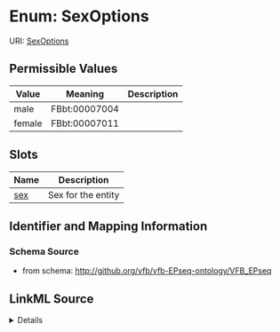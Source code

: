 # Enum: SexOptions



URI: [SexOptions](SexOptions.md)

## Permissible Values

| Value | Meaning | Description |
| --- | --- | --- |
| male | FBbt:00007004 |  |
| female | FBbt:00007011 |  |




## Slots

| Name | Description |
| ---  | --- |
| [sex](sex.md) | Sex for the entity |






## Identifier and Mapping Information







### Schema Source


* from schema: http://github.org/vfb/vfb-EPseq-ontology/VFB_EPseq




## LinkML Source

<details>
```yaml
name: sex_options
from_schema: http://github.org/vfb/vfb-EPseq-ontology/VFB_EPseq
rank: 1000
permissible_values:
  male:
    text: male
    meaning: FBbt:00007004
  female:
    text: female
    meaning: FBbt:00007011

```
</details>
